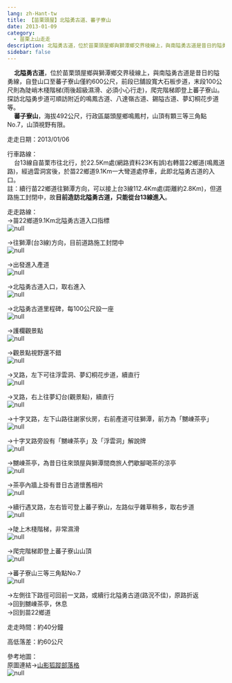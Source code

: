 ```yaml
---
lang: zh-Hant-tw
title: 【苗栗頭屋】北隘勇古道、蕃子寮山
date: 2013-01-09
category: 
  - 苗栗上山走走
description: 北隘勇古道，位於苗栗頭屋鄉與獅潭鄉交界稜線上，與南隘勇古道是昔日的隘勇線，自登山口至蕃子寮山僅約600公尺，前段已舖設寬大石板步道，末段100公尺則為陡峭木棧階梯(雨後超級濕滑、必須小心行走)，爬完階梯即登上蕃子寮山。探訪北隘勇步道可順訪附近的鳴鳳古道、八達嶺古道、錫隘古道、夢幻桐花步道等。 蕃子寮山，海拔492公尺，行政區屬頭屋鄉鳴鳳村，山頂有顆三等三角點No.7，山頂視野有限。
sidebar: false
---
```


    **北隘勇古道**，位於苗栗頭屋鄉與獅潭鄉交界稜線上，與南隘勇古道是昔日的隘勇線，自登山口至蕃子寮山僅約600公尺，前段已舖設寬大石板步道，末段100公尺則為陡峭木棧階梯(雨後超級濕滑、必須小心行走)，爬完階梯即登上蕃子寮山。探訪北隘勇步道可順訪附近的鳴鳳古道、八達嶺古道、錫隘古道、夢幻桐花步道等。  
    **蕃子寮山**，海拔492公尺，行政區屬頭屋鄉鳴鳳村，山頂有顆三等三角點No.7，山頂視野有限。

走走日期：2013/01/06

行車路線：  
    台13線自苗栗市往北行，於22.5Km處(網路資料23K有誤)右轉苗22鄉道(鳴鳳道路)，經過雲洞宮後，於苗22鄉道9.1Km一大彎道處停車，此即北隘勇古道的入口。  
註：續行苗22鄉道往獅潭方向，可以接上台3線112.4Km處(距離約2.8Km)，但道路施工封閉中，故**目前造訪北隘勇古道，只能從台13線進入**。

走走路線：  
→苗22鄉道9.1Km北隘勇古道入口指標  
![null](image/246317596_l.jpg)

→往獅潭(台3線)方向，目前道路施工封閉中  
![null](image/246317611_l.jpg)

→出發進入產道  
![null](image/246317605_l.jpg)

→北隘勇古道入口，取右進入  
![null](image/246317615_l.jpg)

→北隘勇古道里程碑，每100公尺設一座  
![null](image/246317624_l.jpg)

→護欄觀景點  
![null](image/246317629_l.jpg)

→觀景點視野還不錯  
![null](image/246317634_l.jpg)

→叉路，左下可往浮雲洞、夢幻桐花步道，續直行  
![null](image/246317641_l.jpg)

→叉路，右上往夢幻台(觀景點)，續直行  
![null](image/246317647_l.jpg)

→十字叉路，左下山路往謝家伙房，右前產道可往獅潭，前方為「嬲崠茶亭」  
![null](image/246317654_l.jpg)

→十字叉路旁設有「嬲崠茶亭」及「浮雲洞」解說牌  
![null](image/246317662_l.jpg)

→嬲崠茶亭，為昔日往來頭屋與獅潭間商旅人們歇腳喝茶的涼亭  
![null](image/246317667_l.jpg)

→茶亭內牆上掛有昔日古道懷舊相片  
![null](image/246317673_l.jpg)

→續行遇叉路，左右皆可登上蕃子寮山，左路似乎雜草稍多，取右步道  
![null](image/246317680_l.jpg)

→陡上木棧階梯，非常濕滑  
![null](image/246317687_l.jpg)

→爬完階梯即登上蕃子寮山山頂  
![null](image/246317697_l.jpg)

→蕃子寮山三等三角點No.7  
![null](image/246317706_l.jpg)

→左側往下路徑可回前一叉路，或續行北隘勇古道(路況不佳)，原路折返  
→回到嬲崠茶亭，休息  
→回到苗22鄉道

走走時間：約40分鐘

高低落差：約60公尺

參考地圖：  
原圖連結→[山影狐蹤部落格](http://tw.myblog.yahoo.com/fuli1961/article?mid=18930)  
![null](image/246317748_l.jpg)